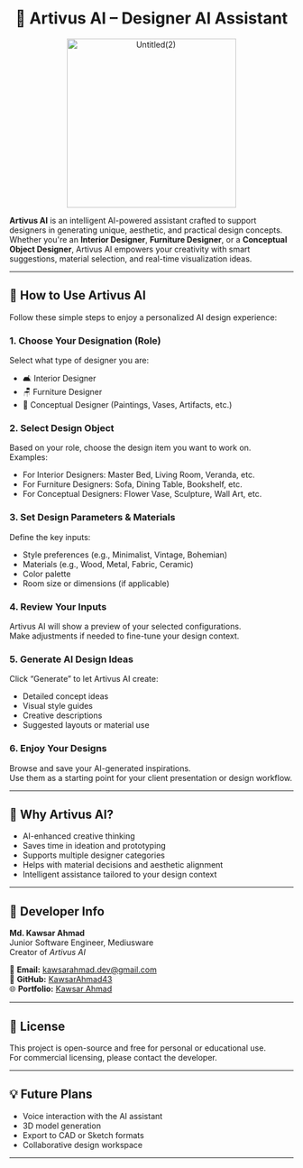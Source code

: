 <h1 align="center">🎨 Artivus AI – Designer AI Assistant</h1>
<p align="center">
  <img src="https://github.com/user-attachments/assets/accce6d6-fee2-4fad-a39e-cbdae5576e4c" alt="Untitled(2)" width="300"/>
</p>

**Artivus AI** is an intelligent AI-powered assistant crafted to support designers in generating unique, aesthetic, and practical design concepts. Whether you're an **Interior Designer**, **Furniture Designer**, or a **Conceptual Object Designer**, Artivus AI empowers your creativity with smart suggestions, material selection, and real-time visualization ideas.

---

## 🚀 How to Use Artivus AI

Follow these simple steps to enjoy a personalized AI design experience:

### 1. **Choose Your Designation (Role)**
Select what type of designer you are:
- 🛋️ Interior Designer  
- 🪑 Furniture Designer  
- 🎨 Conceptual Designer (Paintings, Vases, Artifacts, etc.)

### 2. **Select Design Object**
Based on your role, choose the design item you want to work on.  
Examples:
- For Interior Designers: Master Bed, Living Room, Veranda, etc.  
- For Furniture Designers: Sofa, Dining Table, Bookshelf, etc.  
- For Conceptual Designers: Flower Vase, Sculpture, Wall Art, etc.

### 3. **Set Design Parameters & Materials**
Define the key inputs:
- Style preferences (e.g., Minimalist, Vintage, Bohemian)  
- Materials (e.g., Wood, Metal, Fabric, Ceramic)  
- Color palette  
- Room size or dimensions (if applicable)

### 4. **Review Your Inputs**
Artivus AI will show a preview of your selected configurations.  
Make adjustments if needed to fine-tune your design context.

### 5. **Generate AI Design Ideas**
Click “Generate” to let Artivus AI create:
- Detailed concept ideas  
- Visual style guides  
- Creative descriptions  
- Suggested layouts or material use

### 6. **Enjoy Your Designs**
Browse and save your AI-generated inspirations.  
Use them as a starting point for your client presentation or design workflow.

---

## 📌 Why Artivus AI?

- AI-enhanced creative thinking  
- Saves time in ideation and prototyping  
- Supports multiple designer categories  
- Helps with material decisions and aesthetic alignment  
- Intelligent assistance tailored to your design context

---

## 👤 Developer Info

**Md. Kawsar Ahmad**  
Junior Software Engineer, Mediusware  
Creator of *Artivus AI*

📧 **Email:** kawsarahmad.dev@gmail.com  
🐙 **GitHub:** [KawsarAhmad43](https://github.com/KawsarAhmad43)  
🌐 **Portfolio:** [Kawsar Ahmad](https://kawsarahmad43.github.io/me/)   

---

## 📝 License

This project is open-source and free for personal or educational use.  
For commercial licensing, please contact the developer.

---

## 💡 Future Plans

- Voice interaction with the AI assistant  
- 3D model generation  
- Export to CAD or Sketch formats  
- Collaborative design workspace

---


